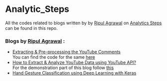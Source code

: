# Analytic_Steps
All the codes related to blogs written by by [Ripul Agrawal](https://www.analyticssteps.com/author/ripulagrawal98@gmail.com) on [Analytics Steps](https://www.analyticssteps.com/)  can be found in this repo.

### Blogs by [Ripul Agrawal](https://www.analyticssteps.com/author/ripulagrawal98@gmail.com) :
* [Extracting & Pre-processing the YouTube Comments](https://www.analyticssteps.com/blogs/extracting-pre-processing-youtube-comments)
 <br>You can find the code for the same [here](https://github.com/ripulagrawal98/Analytic_Steps/tree/master/Extract%20%26%20Pre-process%20-YouTube-Comments)
* [How to Extract & Analyze YouTube Data using YouTube API?](https://www.analyticssteps.com/blogs/how-extract-analyze-youtube-data-using-youtube-api) 
<br>For the demonstration part of this blog follow [this](https://github.com/ripulagrawal98/Qurantine_Work.git)
* [Hand Gesture Classification using Deep Learning with Keras](https://www.analyticssteps.com/blogs/hand-gesture-classification-using-deep-learning-keras)
